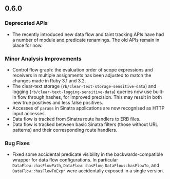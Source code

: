 ## 0.6.0

### Deprecated APIs

* The recently introduced new data flow and taint tracking APIs have had a
  number of module and predicate renamings. The old APIs remain in place for
  now.

### Minor Analysis Improvements

* Control flow graph: the evaluation order of scope expressions and receivers in multiple assignments has been adjusted to match the changes made in Ruby 
3.1 and 3.2.
* The clear-text storage (`rb/clear-text-storage-sensitive-data`) and logging (`rb/clear-text-logging-sensitive-data`) queries now use built-in flow through hashes, for improved precision. This may result in both new true positives and less false positives.
* Accesses of `params` in Sinatra applications are now recognised as HTTP input accesses.
* Data flow is tracked from Sinatra route handlers to ERB files.
* Data flow is tracked between basic Sinatra filters (those without URL patterns) and their corresponding route handlers.

### Bug Fixes

* Fixed some accidental predicate visibility in the backwards-compatible wrapper for data flow configurations. In particular `DataFlow::hasFlowPath`, `DataFlow::hasFlow`, `DataFlow::hasFlowTo`, and `DataFlow::hasFlowToExpr` were accidentally exposed in a single version.
